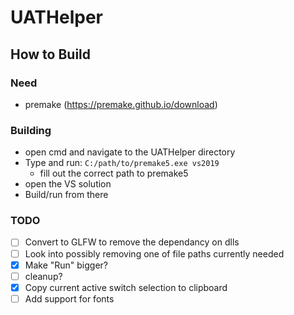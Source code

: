 # UATHelper

## How to Build

### Need
- premake (https://premake.github.io/download)

### Building
* open cmd and navigate to the UATHelper directory
* Type and run: `C:/path/to/premake5.exe vs2019`
    * fill out the correct path to premake5
* open the VS solution
* Build/run from there

### TODO
- [ ] Convert to GLFW to remove the dependancy on dlls
- [ ] Look into possibly removing one of file paths currently needed
- [X] Make "Run" bigger?
- [ ] cleanup?
- [X] Copy current active switch selection to clipboard
- [ ] Add support for fonts
